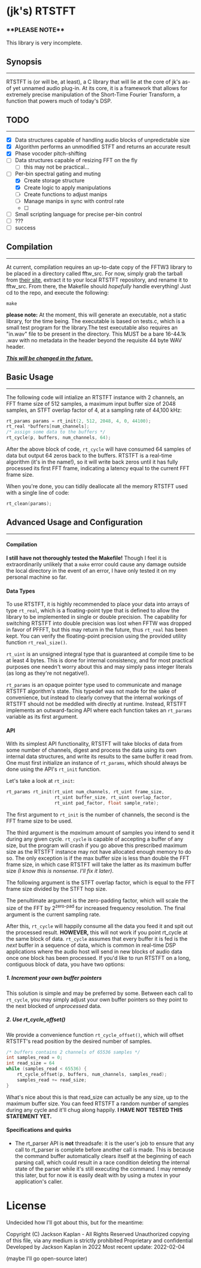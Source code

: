 # (jk's) RTSTFT

### \*\***PLEASE NOTE**\*\*

This library is very incomplete.

## Synopsis

---

RTSTFT is (or will be, at least), a C library that will lie at the core of jk's as-of yet unnamed audio plug-in. At its core, it is a framework that allows for extremely precise manipulation of the Short-Time Fourier Transform, a function that powers much of today's DSP.

## TODO

---

- [x] Data structures capable of handling audio blocks of unpredictable size
- [x] Algorithm performs an unmodified STFT and returns an accurate result
- [x] Phase vocoder pitch-shifting
- [ ] Data structures capable of resizing FFT on the fly
  - [ ] this may not be practical...
- [ ] Per-bin spectral gating and muting
  - [x] Create storage structure
  - [x] Create logic to apply manipulations
  - [ ] Create functions to adjust manips
  - [ ] Manage manips in sync with control rate
  - [ ]
- [ ] Small scripting language for precise per-bin control
- [ ] ???
- [ ] success

## Compilation

---

At current, compilation requires an up-to-date copy of the FFTW3 library to be placed in a directory called fftw_src. For now, simply grab the tarball from [their site](https://www.fftw.org/download.html),
extract it to your local RTSTFT repository, and rename it to fftw_src. From there, the Makefile should _hopefully_ handle everything! Just cd to the repo, and execute the following:

```make
make
```

**please note:**
At the moment, this will generate an executable, not a static library, for the time being. The executable is based on tests.c, which is a small test program for the library.The test executable also requires an "in.wav" file to be present in the directory. This MUST be a bare 16-44.1k .wav with no metadata in the header beyond the requisite 44 byte WAV header.

<span style="text-decoration: underline">_**This will be changed in the future.**_</span>

## Basic Usage

---

The following code will intialize an RTSTFT instance with 2 channels, an FFT frame size of 512 samples, a maximum input buffer size of 2048 samples, an STFT overlap factor of 4, at a sampling rate of 44,100 kHz:

```c
rt_params params = rt_init(2, 512, 2048, 4, 0, 44100);
rt_real *buffers[num_channels];
/* assign some data to the buffers */
rt_cycle(p, buffers, num_channels, 64);

```

After the above block of code, `rt_cycle` will have consumed 64 samples of data but output 64 zeros back to the buffers. RTSTFT is a real-time algorithm (it's in the name!), so it will write back zeros until it has fully processed its first FFT frame, indicating a latency equal to the current FFT frame size.

When you're done, you can tidily deallocate all the memory RTSTFT used with a single line of code:

```c
rt_clean(params);
```

## Advanced Usage and Configuration

---

#### Compilation

**I still have not thoroughly tested the Makefile!** Though I feel it is extraordinarily unlikely that a `make` error could cause any damage outside the local directory in the event of an error, I have only tested it on my personal machine so far.

#### Data Types

To use RTSTFT, it is highly recommended to place your data into arrays of type `rt_real`, which is a floating-point type that is defined to allow the library to be implemented in single or double precision. The capability for switching RTSTFT into double precision was lost when FFTW was dropped in favor of PFFFT, but this may return in the future, thus `rt_real` has been kept. You can verify the floating-point precision using the provided utility function `rt_real_size()`.

`rt_uint` is an unsigned integral type that is guaranteed at compile time to be at least 4 bytes. This is done for internal consistency, and for most practical purposes one needn't worry about this and may simply pass integer literals (as long as they're not negative!).

`rt_params` is an opaque pointer type used to communicate and manage RTSTFT algorithm's state. This typedef was not made for the sake of convenience, but instead to clearly convey that the internal workings of RTSTFT should not be meddled with directly at runtime. Instead, RTSTFT implements an outward-facing API where each function takes an `rt_params` variable as its first argument.

#### API

With its simplest API functionality, RTSTFT will take blocks of data from some number of channels, digest and process the data using its own internal data structures, and write its results to the same buffer it read from. One must first initialize an instance of `rt_params`, which should always be done using the API's `rt_init` function.

Let's take a look at `rt_init`:

```c
rt_params rt_init(rt_uint num_channels, rt_uint frame_size,
                  rt_uint buffer_size, rt_uint overlap_factor,
                  rt_uint pad_factor, float sample_rate);
```

The first argument to `rt_init` is the number of channels, the second is the FFT frame size to be used.

The third argument is the _maximum_ amount of samples you intend to send it during any given cycle. `rt_cycle` is capable of accepting a buffer of any size, but the program will crash if you go above this prescribed maximum size as the RTSTFT instance may not have allocated enough memory to do so. The only exception is if the max buffer size is less than double the FFT frame size, in which case RTSTFT will take the latter as its maximum buffer size _(I know this is nonsense. I'll fix it later)_.

The following argument is the STFT overlap factor, which is equal to the FFT frame size divided by the STFT hop size.

The penultimate argument is the zero-padding factor, which will scale the size of the FFT by 2<sup>zero-pad</sup> for increased frequency resolution. The final argument is the current sampling rate.

After this, `rt_cycle` will happily consume all the data you feed it and spit out the processed result. **HOWEVER,** this will not work if you point rt_cycle at the same block of data. `rt_cycle` assumes that every buffer it is fed is the _next_ buffer in a sequence of data, which is common in real-time DSP applications where the audio host will send in new blocks of audio data once one block has been processed. If you'd like to run RTSTFT on a long, contiguous block of data, you have two options:

##### 1. Increment your own buffer pointers

This solution is simple and may be preferred by some. Between each call to `rt_cycle`, you may simply adjust your own buffer pointers so they point to the next blocked of _unprocessed_ data.

##### 2. Use rt_cycle_offset()

We provide a convenience function `rt_cycle_offset()`, which will offset RTSTFT's read position by the desired number of samples.

```c
/* buffers contains 2 channels of 65536 samples */
int samples_read = 0;
int read_size = 64
while (samples_read < 65536) {
    rt_cycle_offset(p, buffers, num_channels, samples_read);
    samples_read += read_size;
}
```

What's nice about this is that read_size can actually be any size, up to the maximum buffer size. You can feed RTSTFT a random number of samples during any cycle and it'll chug along happily. **I HAVE NOT TESTED THIS STATEMENT YET.**

#### Specifications and quirks

- The rt_parser API is **not** threadsafe: it is the user's job to ensure that any call to rt_parser is complete before another call is made. This is because the command buffer automatically clears itself at the beginning of each parsing call, which could result in a race condition deleting the internal state of the parser while it's still executing the command. I may remedy this later, but for now it is easily dealt with by using a mutex in your application's caller.

# License

Undecided how I'll got about this, but for the meantime:

Copyright (C) Jackson Kaplan - All Rights Reserved
Unauthorized copying of this file, via any medium is strictly prohibited
Proprietary and confidential
Developed by Jackson Kaplan in 2022
Most recent update: 2022-02-04

(maybe I'll go open-source later)
